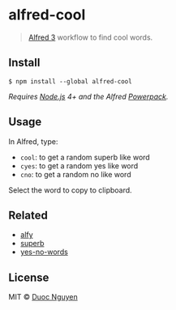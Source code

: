 # alfred-cool

> [Alfred 3](https://www.alfredapp.com) workflow to find cool words.

## Install

```
$ npm install --global alfred-cool
```

*Requires [Node.js](https://nodejs.org) 4+ and the Alfred [Powerpack](https://www.alfredapp.com/powerpack/).*

## Usage

In Alfred, type:

* `cool`: to get a random superb like word
* `cyes`: to get a random yes like word
* `cno`: to get a random no like word

Select the word to copy to clipboard.

## Related

* [alfy](https://github.com/sindresorhus/alfy)
* [superb](https://github.com/sindresorhus/superb)
* [yes-no-words](https://github.com/sindresorhus/yes-no-words)

## License

MIT © [Duoc Nguyen](https://12bit.vn)
